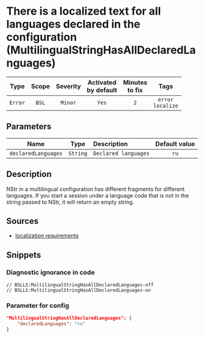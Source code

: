 # There is a localized text for all languages declared in the configuration (MultilingualStringHasAllDeclaredLanguages)

 Type | Scope | Severity | Activated<br>by default | Minutes<br>to fix | Tags 
 :-: | :-: | :-: | :-: | :-: | :-: 
 `Error` | `BSL` | `Minor` | `Yes` | `2` | `error`<br>`localize` 

## Parameters 

 Name | Type | Description | Default value 
 :-: | :-: | :-- | :-: 
 `declaredLanguages` | `String` | ```Declared languages``` | ```ru``` 

<!-- Блоки выше заполняются автоматически, не трогать -->
## Description

NStr in a multilingual configuration has different fragments for different languages.
If you start a session under a language code that is not in the string passed to NStr, it will return an empty string.

## Sources

- [localization requirements](https://its.1c.ru/db/v8std/content/763/hdoc)

## Snippets

<!-- Блоки ниже заполняются автоматически, не трогать -->
### Diagnostic ignorance in code

```bsl
// BSLLS:MultilingualStringHasAllDeclaredLanguages-off
// BSLLS:MultilingualStringHasAllDeclaredLanguages-on
```

### Parameter for config

```json
"MultilingualStringHasAllDeclaredLanguages": {
    "declaredLanguages": "ru"
}
```
